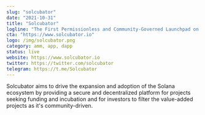 ```yaml
---
slug: "solcubator"
date: "2021-10-31"
title: "Solcubator"
logline: "The First Permissionless and Community-Governed Launchpad on Solana."
cta: "https://www.solcubator.io"
logo: /img/solcubator.png
category: amm, app, dapp
status: live
website: https://www.solcubator.io
twitter: https://twitter.com/solcubator
telegram: https://t.me/Solcubator
---
```


Solcubator aims to drive the expansion and adoption of the Solana ecosystem by providing a secure and decentralized
platform for projects seeking funding and incubation and for investors to filter the value-added projects as it's community-driven.
